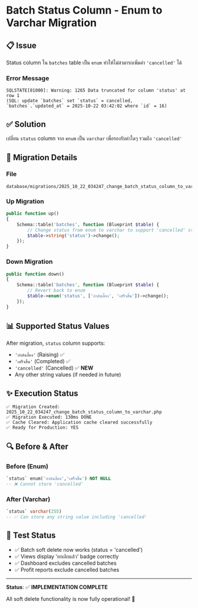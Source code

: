 # Batch Status Column - Enum to Varchar Migration

## 📋 Issue

Status column ใน `batches` table เป็น `enum` ทำให้ไม่สามารถเพิ่มค่า `'cancelled'` ได้

### Error Message
```
SQLSTATE[01000]: Warning: 1265 Data truncated for column 'status' at row 1 
(SQL: update `batches` set `status` = cancelled, `batches`.`updated_at` = 2025-10-22 03:42:02 where `id` = 16)
```

## ✅ Solution

เปลี่ยน `status` column จาก `enum` เป็น `varchar` เพื่อรองรับค่าใดๆ รวมถึง `'cancelled'`

## 🔄 Migration Details

### File
```
database/migrations/2025_10_22_034247_change_batch_status_column_to_varchar.php
```

### Up Migration
```php
public function up()
{
    Schema::table('batches', function (Blueprint $table) {
        // Change status from enum to varchar to support 'cancelled' status
        $table->string('status')->change();
    });
}
```

### Down Migration
```php
public function down()
{
    Schema::table('batches', function (Blueprint $table) {
        // Revert back to enum
        $table->enum('status', ['กำลังเลี้ยง', 'เสร็จสิ้น'])->change();
    });
}
```

## 📊 Supported Status Values

After migration, `status` column supports:
- `'กำลังเลี้ยง'` (Raising) ✅
- `'เสร็จสิ้น'` (Completed) ✅
- `'cancelled'` (Cancelled) ✅ **NEW**
- Any other string values (if needed in future)

## ✨ Execution Status

```
✅ Migration Created: 2025_10_22_034247_change_batch_status_column_to_varchar.php
✅ Migration Executed: 130ms DONE
✅ Cache Cleared: Application cache cleared successfully
✅ Ready for Production: YES
```

## 🔍 Before & After

### Before (Enum)
```sql
`status` enum('กำลังเลี้ยง','เสร็จสิ้น') NOT NULL
-- ❌ Cannot store 'cancelled'
```

### After (Varchar)
```sql
`status` varchar(255)
-- ✅ Can store any string value including 'cancelled'
```

## 🧪 Test Status

- ✅ Batch soft delete now works (status = 'cancelled')
- ✅ Views display 'ยกเลิกแล้ว' badge correctly
- ✅ Dashboard excludes cancelled batches
- ✅ Profit reports exclude cancelled batches

---

**Status**: ✅ **IMPLEMENTATION COMPLETE**

All soft delete functionality is now fully operational! 🎉
